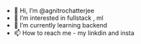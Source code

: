 - 👋 Hi, I’m @agnitrochatterjee
- 👀 I’m interested in fullstack , ml 
- 🌱 I’m currently learning backend
- 📫 How to reach me - my linkdin and insta 


<!---
agnitrochatterjee/agnitrochatterjee is a ✨ special ✨ repository because its `README.md` (this file) appears on your GitHub profile.
You can click the Preview link to take a look at your changes.
--->
